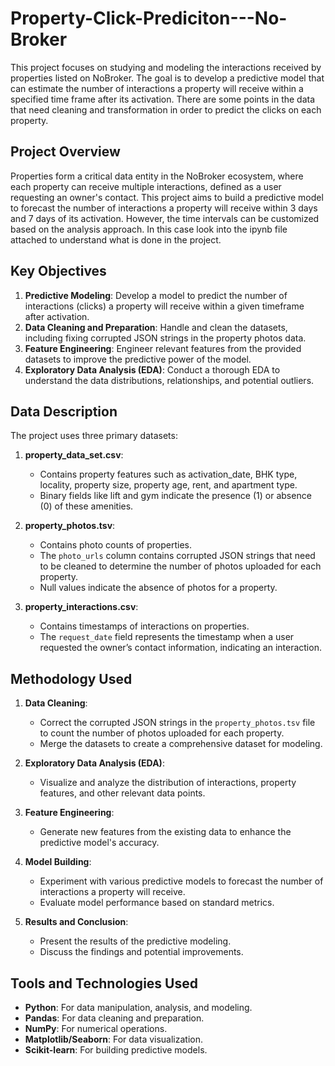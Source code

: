 # Property-Click-Prediciton---No-Broker

This project focuses on studying and modeling the interactions received by properties listed on NoBroker. The goal is to develop a predictive model that can estimate the number of interactions a property will receive within a specified time frame after its activation. There are some points in the data that need cleaning and transformation in order to predict the clicks on each property. 

## Project Overview

Properties form a critical data entity in the NoBroker ecosystem, where each property can receive multiple interactions, defined as a user requesting an owner's contact. This project aims to build a predictive model to forecast the number of interactions a property will receive within 3 days and 7 days of its activation. However, the time intervals can be customized based on the analysis approach. In this case look into the ipynb file attached to understand what is done in the project.

## Key Objectives

1. **Predictive Modeling**: Develop a model to predict the number of interactions (clicks) a property will receive within a given timeframe after activation.
2. **Data Cleaning and Preparation**: Handle and clean the datasets, including fixing corrupted JSON strings in the property photos data.
3. **Feature Engineering**: Engineer relevant features from the provided datasets to improve the predictive power of the model.
4. **Exploratory Data Analysis (EDA)**: Conduct a thorough EDA to understand the data distributions, relationships, and potential outliers.

## Data Description 

The project uses three primary datasets:

1. **property_data_set.csv**:
   - Contains property features such as activation_date, BHK type, locality, property size, property age, rent, and apartment type.
   - Binary fields like lift and gym indicate the presence (1) or absence (0) of these amenities.

2. **property_photos.tsv**:
   - Contains photo counts of properties.
   - The `photo_urls` column contains corrupted JSON strings that need to be cleaned to determine the number of photos uploaded for each property.
   - Null values indicate the absence of photos for a property.

3. **property_interactions.csv**:
   - Contains timestamps of interactions on properties.
   - The `request_date` field represents the timestamp when a user requested the owner’s contact information, indicating an interaction.

## Methodology Used

1. **Data Cleaning**:
   - Correct the corrupted JSON strings in the `property_photos.tsv` file to count the number of photos uploaded for each property.
   - Merge the datasets to create a comprehensive dataset for modeling.

2. **Exploratory Data Analysis (EDA)**:
   - Visualize and analyze the distribution of interactions, property features, and other relevant data points.

3. **Feature Engineering**:
   - Generate new features from the existing data to enhance the predictive model's accuracy.

4. **Model Building**:
   - Experiment with various predictive models to forecast the number of interactions a property will receive.
   - Evaluate model performance based on standard metrics.

5. **Results and Conclusion**:
   - Present the results of the predictive modeling.
   - Discuss the findings and potential improvements.

## Tools and Technologies Used

- **Python**: For data manipulation, analysis, and modeling.
- **Pandas**: For data cleaning and preparation.
- **NumPy**: For numerical operations.
- **Matplotlib/Seaborn**: For data visualization.
- **Scikit-learn**: For building predictive models.
